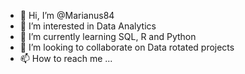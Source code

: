 - 👋 Hi, I’m @Marianus84
- 👀 I’m interested in Data Analytics
- 🌱 I’m currently learning SQL, R and Python
- 💞️ I’m looking to collaborate on Data rotated projects
- 📫 How to reach me ...

<!---
Marianus84/Marianus84 is a ✨ special ✨ repository because its `README.md` (this file) appears on your GitHub profile.
You can click the Preview link to take a look at your changes.
--->

